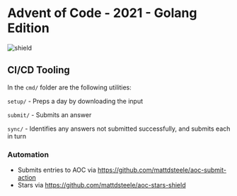 # Advent of Code - 2021 - Golang Edition

![shield](https://img.shields.io/endpoint?url=https%3A%2F%2Fus-central1-sandbox-254315.cloudfunctions.net%2FShields)

## CI/CD Tooling

In the `cmd/` folder are the following utilities:

`setup/` - Preps a day by downloading the input

`submit/` - Submits an answer

`sync/` - Identifies any answers not submitted successfully, and submits each in turn

### Automation

* Submits entries to AOC via https://github.com/mattdsteele/aoc-submit-action
* Stars via https://github.com/mattdsteele/aoc-stars-shield